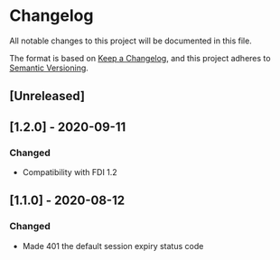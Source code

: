 # Changelog
All notable changes to this project will be documented in this file.

The format is based on [Keep a Changelog](https://keepachangelog.com/en/1.0.0/),
and this project adheres to [Semantic Versioning](https://semver.org/spec/v2.0.0.html).

## [Unreleased]

## [1.2.0] - 2020-09-11
### Changed
- Compatibility with FDI 1.2

## [1.1.0] - 2020-08-12
### Changed
- Made 401 the default session expiry status code